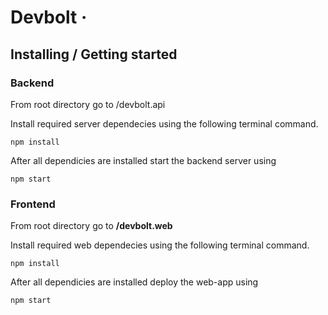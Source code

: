 # Devbolt &middot;


## Installing / Getting started

### Backend

From root directory go to /devbolt.api 

Install required server dependecies using the following terminal command.
```shell
npm install
```
After all dependicies are installed start the backend server using
```shell
npm start
```
### Frontend

From root directory go to <b>/devbolt.web </b>

Install required web dependecies using the following terminal command.
```shell
npm install
```
After all dependicies are installed deploy the web-app using
```shell
npm start
```
